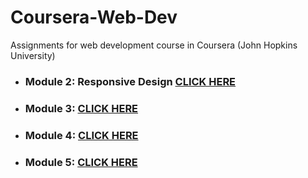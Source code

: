 # Coursera-Web-Dev
Assignments for web development course in Coursera (John Hopkins University) 


* ### Module 2: Responsive Design  [CLICK HERE](https://bistimulus.github.io/Coursera-Web-Dev/module2-solution/index.html)
* ### Module 3: [CLICK HERE](https://bistimulus.github.io/Coursera-Web-Dev/module3-solution/index.html)
* ### Module 4: [CLICK HERE](https://bistimulus.github.io/Coursera-Web-Dev/module4-solution/index.html)
* ### Module 5: [CLICK HERE](https://bistimulus.github.io/Coursera-Web-Dev/module5-solution/index.html)




